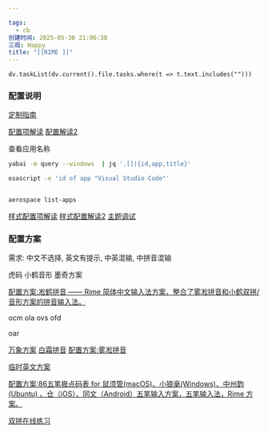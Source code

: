 ```yaml
---

tags:
  - cb
创建时间: 2025-05-30 21:06:38
三观: Happy
title: "[[RIME ]]"
---
```



```dataviewjs
dv.taskList(dv.current().file.tasks.where(t => t.text.includes("")))
```




### 配置说明
[定制指南](https://github.com/rime/home/wiki/CustomizationGuide)

[配置项解读](https://github.com/LEOYoon-Tsaw/Rime_collections/blob/master/Rime_description.md)
[配置解读2](https://github.com/KyleBing/rime-wubi86-jidian/wiki/Schema.yaml-%E8%AF%A6%E8%A7%A3)

查看应用名称



```bash
yabai -m query --windows  | jq '.[]|{id,app,title}'

osascript -e 'id of app "Visual Studio Code"'


aerospace list-apps


```



[样式配置项解读](https://github.com/LEOYoon-Tsaw/Rime_collections/blob/master/%E9%BC%A0%E9%AC%9A%E7%AE%A1%E4%BB%8B%E9%9D%A2%E9%85%8D%E7%BD%AE%E6%8C%87%E5%8D%97.md)
[样式配置解读2](https://github.com/KyleBing/rime-wubi86-jidian/wiki/%E7%9A%AE%E8%82%A4%E9%85%8D%E7%BD%AE%E8%AF%A6%E8%A7%A3)
[主题调试](https://gjrobert.github.io/Rime-See-Me-squirrel/)

### 配置方案 

需求: 中文不选择, 英文有提示, 中英混输, 中拼音混输


虎码
小鹤音形
墨奇方案

[配置方案:凇鹤拼音 —— Rime 简体中文输入法方案，整合了雾凇拼音和小鹤双拼/音形方案的拼音输入法。](https://github.com/kchen0x/rime-crane?tab=readme-ov-file)


ocm
ola
ovs
ofd

oar





[万象方案](https://github.com/amzxyz/rime_wanxiang_pro)
[白霜拼音](https://github.com/gaboolic/rime-frost)
[配置方案:雾凇拼音](https://github.com/iDvel/rime-ice)


[临时英文方案](https://github.com/KyleBing/rime-wubi86-jidian/issues/154)

[配置方案:86五笔极点码表 for 鼠须管(macOS)、小狼毫(Windows)、中州韵(Ubuntu) 、仓（iOS）、同文（Android）五笔输入方案，五笔输入法，Rime 方案。](https://github.com/KyleBing/rime-wubi86-jidian/tree/master)


[双拼在线练习](https://api.ihint.me/shuang)


